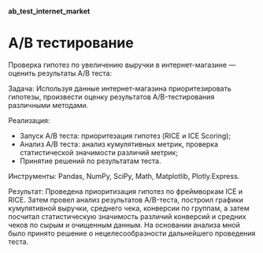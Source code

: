 
#### ab_test_internet_market

# A/B тестирование

Проверка гипотез по увеличению выручки в интернет-магазине — оценить результаты A/B теста:

Задача:
Используя данные интернет-магазина приоритезировать гипотезы, произвести оценку результатов A/B-тестирования различными методами.

Реализация:
- Запуск A/B теста: приоритезация гипотез (RICE и ICE Scoring);
- Анализ A/B теста: анализ кумулятивных метрик, проверка статистической значимости различий метрик;
- Принятие решений по результатам теста.

Инструменты: Pandas, NumPy, SciPy, Math, Matplotlib, Plotly.Express.

Результат:
Проведена приоритизация гипотез по фреймворкам ICE и RICE. Затем провел анализ
результатов A/B-теста, построил графики кумулятивной выручки, среднего чека,
конверсии по группам, а затем посчитал статистическую значимость различий конверсий
и средних чеков по сырым и очищенным данным. На основании анализа мной было
принято решение о нецелесообразности дальнейшего проведения теста.
